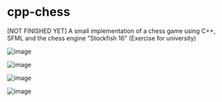 # cpp-chess
[NOT FINISHED YET] A small implementation of a chess game using C++, SFML and the chess engine "Stockfish 16" (Exercise for university)

![image](https://github.com/markus-senger/cpp-chess/assets/77236323/7215280b-a715-4284-8ea9-f5607b7e02b9)

![image](https://github.com/markus-senger/cpp-chess/assets/77236323/35ba0755-123d-47d6-8501-4956c6cfd660)

![image](https://github.com/markus-senger/cpp-chess/assets/77236323/affe2364-0009-4998-bd4a-a1ef63876ac3)

![image](https://github.com/markus-senger/cpp-chess/assets/77236323/6f7ee6ea-d48a-4c90-911e-cd4142bf6bf4)





